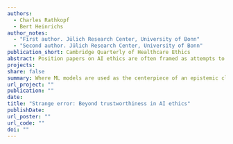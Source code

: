 ```yaml
---
authors:
  - Charles Rathkopf
  - Bert Heinrichs
author_notes:
  - "First author. Jülich Research Center, University of Bonn"
  - "Second author. Jülich Research Center, University of Bonn"
publication_short: Cambridge Quarterly of Healthcare Ethics 
abstract: Position papers on AI ethics are often framed as attempts to work out technical and regulatory strategies for attaining what is commonly called trustworthy AI. In such papers, the technical and regulatory strategies are frequently analyzed in detail, but the concept of trustworthy AI is not. As a result, it remains unclear. This paper lays out a variety of possible interpretations of the concept and concludes that none of them is appropriate. The central problem is that, by framing the ethics of AI in terms of trustworthiness, we reinforce unjustified anthropocentric assumptions that stand in the way of clear analysis. Furthermore, even if we insist on a purely epistemic interpretation of the concept, according to which trustworthiness just means measurable reliability, it turns out that the analysis will, nevertheless, suffer from a subtle form of anthropocentrism. The paper goes on to develop the concept of strange error, which serves both to sharpen the initial diagnosis of the inadequacy of trustworthy AI, and to articulate the novel epistemological situation created by the use of AI. The paper concludes with a discussion of how strange error puts pressure on standard practices of assessing moral culpability, especially in the context of medicine. 
projects:
share: false
summary: Where ML models are used as the centerpiece of an epistemic classification procedure, reliability is not sufficient for ethical use. The nature of classification errors should be taken into account. 
url_project: ""
publication: ""
date: 
title: "Strange error: Beyond trustworthiness in AI ethics"
publishDate: 
url_poster: ""
url_code: ""
doi: ""
---
```





